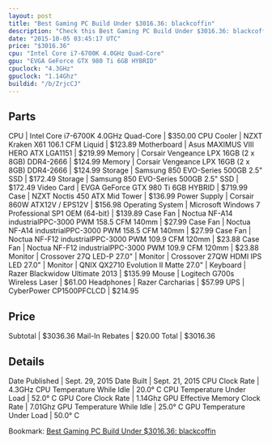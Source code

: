 ```yaml
---
layout: post
title: "Best Gaming PC Build Under $3016.36: blackcoffin"
description: "Check this Best Gaming PC Build Under $3016.36: blackcoffin. CPU: Intel Core i7-6700K 4.0GHz Quad-Core, CPU Cooler: NZXT Kraken X61 106.1 CFM Liquid, Motherboard: Asus MAX"
date: "2015-10-05 03:45:17 UTC"
price: "$3016.36"
cpu: "Intel Core i7-6700K 4.0GHz Quad-Core"
gpu: "EVGA GeForce GTX 980 Ti 6GB HYBRID"
cpuclock: "4.3GHz"
gpuclock: "1.14Ghz"
buildid: "/b/ZrjcCJ"
---
```


## Parts

CPU | Intel Core i7-6700K 4.0GHz Quad-Core | $350.00
CPU Cooler | NZXT Kraken X61 106.1 CFM Liquid | $123.89
Motherboard | Asus MAXIMUS VIII HERO ATX LGA1151 | $219.99
Memory | Corsair Vengeance LPX 16GB (2 x 8GB) DDR4-2666 | $124.99
Memory | Corsair Vengeance LPX 16GB (2 x 8GB) DDR4-2666 | $124.99
Storage | Samsung 850 EVO-Series 500GB 2.5" SSD | $172.49
Storage | Samsung 850 EVO-Series 500GB 2.5" SSD | $172.49
Video Card | EVGA GeForce GTX 980 Ti 6GB HYBRID | $719.99
Case | NZXT Noctis 450 ATX Mid Tower | $136.99
Power Supply | Corsair 860W ATX12V / EPS12V | $156.98
Operating System | Microsoft Windows 7 Professional SP1 OEM (64-bit) | $139.89
Case Fan | Noctua NF-A14 industrialPPC-3000 PWM 158.5 CFM 140mm | $27.99
Case Fan | Noctua NF-A14 industrialPPC-3000 PWM 158.5 CFM 140mm | $27.99
Case Fan | Noctua NF-F12 industrialPPC-3000 PWM 109.9 CFM 120mm | $23.88
Case Fan | Noctua NF-F12 industrialPPC-3000 PWM 109.9 CFM 120mm | $23.88
Monitor | Crossover 27Q LED-P 27.0" | 
Monitor | Crossover 27QW HDMI IPS LED 27.0" | 
Monitor | QNIX QX2710 Evolution II Matte 27.0" | 
Keyboard | Razer Blackwidow Ultimate 2013 | $135.99
Mouse | Logitech G700s Wireless Laser | $61.00
Headphones | Razer Carcharias | $57.99
UPS | CyberPower CP1500PFCLCD | $214.95

## Price

Subtotal | $3036.36
Mail-In Rebates | $20.00
Total | $3016.36

## Details

Date Published | Sept. 29, 2015
Date Built | Sept. 21, 2015
CPU Clock Rate | 4.3GHz
CPU Temperature While Idle | 20.0° C
CPU Temperature Under Load | 52.0° C
GPU Core Clock Rate | 1.14Ghz
GPU Effective Memory Clock Rate | 7.01Ghz
GPU Temperature While Idle | 25.0° C
GPU Temperature Under Load | 50.0° C

Bookmark: [Best Gaming PC Build Under $3016.36: blackcoffin](http://pcbuilders.github.io/2015/10/05/best-gaming-pc-build-under-3016-dollars-dot-36-blackcoffin/)

